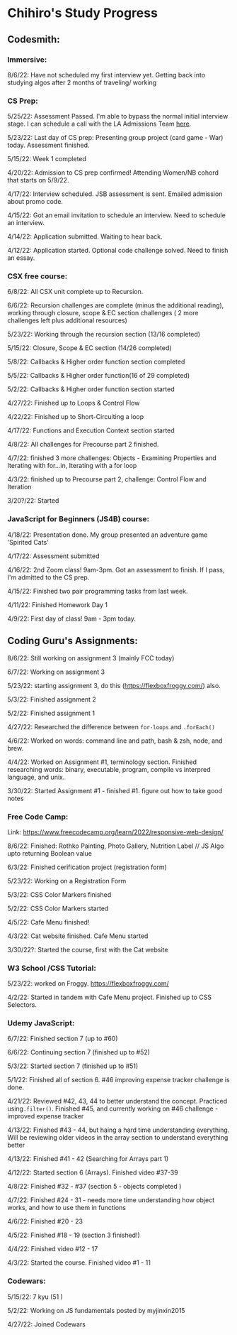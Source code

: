 # Chihiro's Study Progress

## Codesmith:

### Immersive:

8/6/22: Have not scheduled my first interview yet. Getting back into studying algos after 2 months of traveling/ working

### CS Prep:

5/25/22: Assessment Passed. I'm able to bypass the normal initial interview stage. I can schedule a call with the LA Admissions Team [here](https://calendly.com/codesmith-admissions-la-initial/codesmith-la-post-cs-prep-call?month=2022-02).

5/23/22: Last day of CS prep: Presenting group project (card game - War) today. Assessment finished. 

5/15/22: Week 1 completed

4/20/22: Admission to CS prep confirmed! Attending Women/NB cohord that starts on 5/9/22. 

4/17/22: Interview scheduled. JSB assessment is sent. Emailed admission about promo code.

4/15/22: Got an email invitation to schedule an interview. Need to schedule an interview. 

4/14/22: Application submitted. Waiting to hear back.

4/12/22: Application started. Optional code challenge solved. Need to finish an essay.

### CSX free course:

6/8/22: All CSX unit complete up to Recursion. 

6/6/22: Recursion challenges are complete (minus the additional reading), working through closure, scope & EC section challenges ( 2 more challenges left plus additional resources)

5/23/22: Working through the recursion section (13/16 completed)

5/15/22: Closure, Scope & EC section (14/26 completed)

5/8/22: Callbacks & Higher order function section completed

5/5/22: Callbacks & Higher order function(16 of 29 completed) 

5/2/22: Callbacks & Higher order function section started 

4/27/22: Finished up to Loops & Control Flow

4/22/22: Finished up to Short-Circuiting a loop

4/17/22: Functions and Execution Context section started

4/8/22: All challenges for Precourse part 2 finished.

4/7/22: finished 3 more challenges: Objects - Examining Properties and Iterating with for...in, Iterating with a for loop

4/3/22: finished up to Precourse part 2, challenge: Control Flow and Iteration

3/20?/22: Started

### JavaScript for Beginners (JS4B) course:

4/18/22: Presentation done. My group presented an adventure game 'Spirited Cats'

4/17/22: Assessment submitted

4/16/22: 2nd Zoom class! 9am-3pm. Got an assessment to finish. If I pass, I'm admitted to the CS prep. 

4/15/22: Finished two pair programming tasks from last week. 

4/11/22: Finished Homework Day 1

4/9/22: First day of class! 9am - 3pm today. 

## Coding Guru's Assignments:

8/6/22: Still working on assignment 3 (mainly FCC today)

6/7/22: Working on assignment 3

5/23/22: starting assignment 3, do this (https://flexboxfroggy.com/) also.

5/3/22: Finished assignment 2

5/2/22: Finished assignment 1

4/27/22: Researched the difference between `for-loops` and `.forEach()`

4/6/22: Worked on words: command line and path, bash & zsh, node, and brew.

4/4/22:  Worked on Assignment #1, terminology section. Finished researching words: binary, executable, program, compile vs interpred language, and unix.

3/30/22: Started Assignment #1 - finished #1. figure out how to take good notes

### Free Code Camp: 

Link: https://www.freecodecamp.org/learn/2022/responsive-web-design/

8/6/22: Finished: Rothko Painting, Photo Gallery, Nutrition Label // JS Algo upto returning Boolean value

6/3/22: Finished cerification project (registration form)

5/23/22: Working on a Registration Form

5/3/22: CSS Color Markers finished

5/2/22: CSS Color Markers started

4/5/22: Cafe Menu finished!

4/3/22: Cat website finished. Cafe Menu started

3/30/22?: Started the course, first with the Cat website

### W3 School /CSS Tutorial:

5/23/22: worked on Froggy. https://flexboxfroggy.com/

4/2/22: Started in tandem with Cafe Menu project. Finished up to CSS Selectors.

### Udemy JavaScript:

6/7/22: Finished section 7 (up to #60)

6/6/22: Continuing section 7 (finished up to #52)

5/3/22: Started section 7 (finished up to #51)

5/1/22: Finished all of section 6. #46 improving expense tracker challenge is done. 

4/21/22: Reviewed #42, 43, 44 to better understand the concept. Practiced using`.filter()`. Finished #45, and currently working on #46 challenge - improved expense tracker

4/13/22: Finished #43 - 44, but haing a hard time understanding everything. Will be reviewing older videos in the array section to understand everything better

4/13/22: Finished #41 - 42 (Searching for Arrays part 1)

4/12/22: Started section 6 (Arrays). Finished video #37-39

4/8/22: Finished #32 - #37 (section 5 - objects completed )

4/7/22: Finished #24 - 31 - needs more time understanding how object works, and how to use them in functions

4/6/22: Finished #20 - 23 

4/5/22: Finished #18 - 19 (section 3 finished!)

4/4/22: Finished video #12 - 17

4/3/22: Started the course. Finished video #1 - 11



### Codewars:

5/15/22: 7 kyu (51 )

5/2/22: Working on JS fundamentals posted by myjinxin2015

4/27/22: Joined Codewars